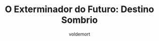 ---
layout: post
author: voldemort
category: Filmes
post_date: '2020-12-06T18:31:49.994Z'
post_modified: '2022-04-08T18:31:49.994Z'
title: 'O Exterminador do Futuro: Destino Sombrio'
description: >-
  A guerreira Sarah Connor se une a Grace, um híbrido entre ciborgue e humano, e
  ao T-800 para proteger a jovem Dani Ramos de um novo tipo de exterminador que
  chega do futuro à Cidade do México.
overview: >-
  A guerreira Sarah Connor se une a Grace, um híbrido entre ciborgue e humano, e
  ao T-800 para proteger a jovem Dani Ramos de um novo tipo de exterminador que
  chega do futuro à Cidade do México.
poster_path: /vqzNJRH4YyquRiWxCCOH0aXggHI.jpg
tmdb_id: 290859
imdb_id: tt6450804
runtime: 60
release_date: '2019-10-23'
genres:
  - Ação
  - Aventura
  - Ficção científica
casts:
  - Linda Hamilton
  - Arnold Schwarzenegger
  - Mackenzie Davis
  - Natalia Reyes
  - Gabriel Luna
  - Diego Boneta
crews:
  - Tim Miller
trailer: XZXufNKqJJI
certification: 16
adult: 'false'
vote_average: 6.0
vote_count: 1
qualitys:
  - 1080p
  - 720p
audios:
  - Dual Áudio
extensions:
  - mkv
  - mp4
---
